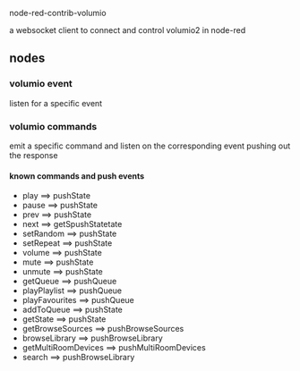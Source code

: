 node-red-contrib-volumio

a websocket client to connect and control volumio2 in node-red

## nodes

### volumio event
listen for a specific event

### volumio commands
emit a specific command and listen on the corresponding event pushing out the response
#### known commands and push events
* play ==> pushState
* pause ==> pushState  
* prev ==> pushState
* next ==> getSpushStatetate
* setRandom ==> pushState
* setRepeat ==> pushState
* volume ==> pushState
* mute ==> pushState
* unmute ==> pushState
* getQueue ==> pushQueue
* playPlaylist ==> pushQueue
* playFavourites ==> pushQueue
* addToQueue ==> pushState
* getState ==> pushState
* getBrowseSources ==> pushBrowseSources
* browseLibrary ==> pushBrowseLibrary
* getMultiRoomDevices ==> pushMultiRoomDevices
* search ==> pushBrowseLibrary
